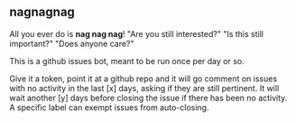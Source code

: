 ## nagnagnag

All you ever do is **nag nag nag**! "Are you still interested?" "Is this still
important?" "Does anyone care?"

This is a github issues bot, meant to be run once per day or so.

Give it a token, point it at a github repo and it will go comment on issues
with no activity in the last [x] days, asking if they are still pertinent.
It will wait another [y] days before closing the issue if there has been no
activity. A specific label can exempt issues from auto-closing.
